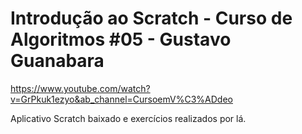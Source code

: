 # Introdução ao Scratch - Curso de Algoritmos #05 - Gustavo Guanabara

https://www.youtube.com/watch?v=GrPkuk1ezyo&ab_channel=CursoemV%C3%ADdeo

Aplicativo Scratch baixado e exercícios realizados por lá.